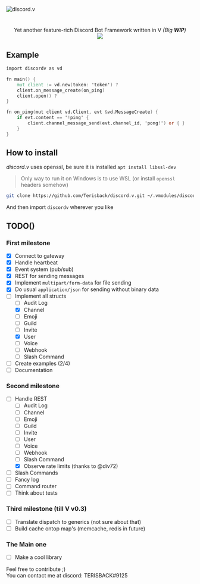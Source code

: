 ![discord.v](https://user-images.githubusercontent.com/26527529/98575853-c348d300-22ca-11eb-86f6-d22cc9b1e0cf.png)

#  

<p align="center">
Yet another feature-rich Discord Bot Framework written in V <i>(Big <b>WIP</b>)</i><br>
<a href="https://discordv.terisback.ru/discordv.html">
  <img src="https://img.shields.io/badge/docs-2F3136?style=flat&logo=v">
</a>
</p>

## Example

```v
import discordv as vd

fn main() {
    mut client := vd.new(token: 'token') ?
    client.on_message_create(on_ping)
    client.open() ?
}

fn on_ping(mut client vd.Client, evt &vd.MessageCreate) {
    if evt.content == '!ping' {
        client.channel_message_send(evt.channel_id, 'pong!') or { }
    }
}
```

## How to install

*discord.v* uses openssl, be sure it is installed `apt install libssl-dev`  
> Only way to run it on Windows is to use WSL (or install `openssl` headers somehow)  

```bash
git clone https://github.com/Terisback/discord.v.git ~/.vmodules/discordv
```

And then import `discordv` wherever you like

## TODO()

### First milestone
- [x] Connect to gateway
- [x] Handle heartbeat
- [x] Event system (pub/sub)
- [x] REST for sending messages
- [x] Implement `multipart/form-data` for file sending
- [x] Do usual `application/json` for sending without binary data
- [ ] Implement all structs
  - [ ] Audit Log
  - [x] Channel
  - [ ] Emoji
  - [ ] Guild
  - [ ] Invite
  - [x] User
  - [ ] Voice
  - [ ] Webhook
  - [ ] Slash Command
- [ ] Create examples (2/4)
- [ ] Documentation

### Second milestone
- [ ] Handle REST
  - [ ] Audit Log
  - [ ] Channel
  - [ ] Emoji
  - [ ] Guild
  - [ ] Invite
  - [ ] User
  - [ ] Voice
  - [ ] Webhook
  - [ ] Slash Command
  - [x] Observe rate limits (thanks to @div72)
- [ ] Slash Commands
- [ ] Fancy log
- [ ] Command router
- [ ] Think about tests

### Third milestone (till V v0.3)
- [ ] Translate dispatch to generics (not sure about that)
- [ ] Build cache ontop map's (memcache, redis in future)

### The Main one
- [ ] Make a cool library

Feel free to contribute ;)  
You can contact me at discord: TERISBACK#9125
